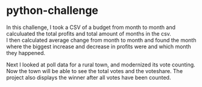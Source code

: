 # python-challenge


In this challenge, I took a CSV of a budget from month to month and 
calculuated the total profits and total amount of months in the csv.  
I then calculated average change from month to month and found the 
month where the biggest increase and decrease in profits were and which
month they happened.


Next I looked at poll data for a rural town, and modernized its vote counting.
Now the town will be able to see the total votes and the voteshare.  The project 
also displays the winner after all votes have been counted.  

